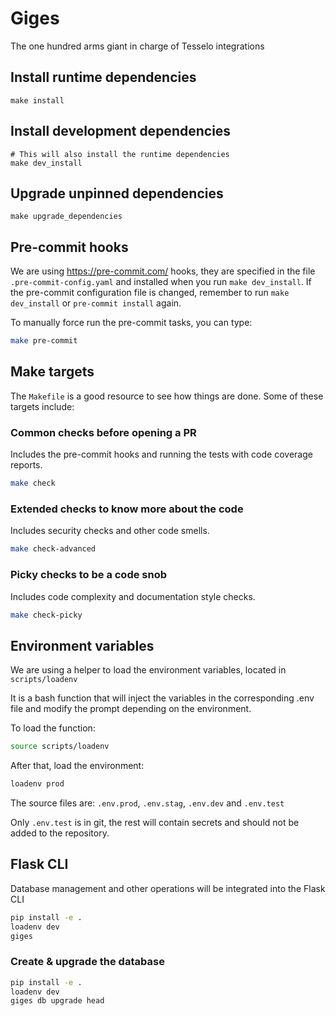 
# Giges

The one hundred arms giant in charge of Tesselo integrations

## Install runtime dependencies

```
make install
```


## Install development dependencies

```
# This will also install the runtime dependencies
make dev_install
```

## Upgrade unpinned dependencies

```
make upgrade_dependencies
```

## Pre-commit hooks

We are using <https://pre-commit.com/> hooks, they are specified in the file `.pre-commit-config.yaml` and installed when you run `make dev_install`.
If the pre-commit configuration file is changed, remember to run `make dev_install` or `pre-commit install` again.

To manually force run the pre-commit tasks, you can type:

```bash
make pre-commit
```

## Make targets

The `Makefile` is a good resource to see how things are done.
Some of these targets include:

### Common checks before opening a PR

Includes the pre-commit hooks and running the tests with 
code coverage reports.

```bash
make check
```


### Extended checks to know more about the code

Includes security checks and other code smells.

```bash
make check-advanced
```

### Picky checks to be a code snob

Includes code complexity and documentation style checks.
```bash
make check-picky
```


## Environment variables

We are using a helper to load the environment variables, located in `scripts/loadenv`

It is a bash function that will inject the variables in the corresponding .env file and modify the prompt
depending on the environment.

To load the function:

```bash
source scripts/loadenv
```

After that, load the environment:
```bash
loadenv prod
```

The source files are: `.env.prod`, `.env.stag`, `.env.dev` and `.env.test`

Only `.env.test` is in git, the rest will contain secrets and should not be added to the repository.


## Flask CLI

Database management and other operations will be integrated into the Flask CLI

```bash
pip install -e .
loadenv dev
giges
```

### Create & upgrade the database

```bash
pip install -e .
loadenv dev
giges db upgrade head
```
